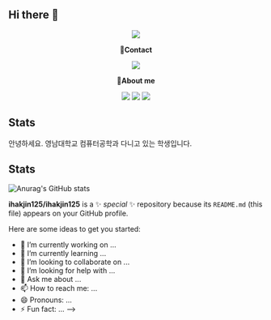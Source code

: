 ## Hi there 👋
<!-- header -->
<p align='center'>
  <img src="https://capsule-render.vercel.app/api?type=waving&color=ACBCFF&fontColor=0F1035&height=200&section=header&text=Welcome+to+HakJin's+Github!👋&fontSize=40"/>
</p>

<!-- Contact badge -->
<p align='center'><strong>📧Contact</strong></p>
<p align='center'>
  <!-- gmail -->
  <img src="https://img.shields.io/badge/ihakjin125@gmail.com-EA4335?style=flat-square&logo=gmail&logoColor=white"/>
</p>
<!-- About me badge -->
<p align='center'><strong>👋About me</strong></p>
<p align='center'>
  <!-- Portfolio -->
  <a href="https://www.notion.so/notion-1b4dcbcad973800bbf88c6fb1df95b49"><img src="https://img.shields.io/badge/Portfolio-000000?style=flat-square&logo=notion&logoColor=white"/></a>
  <!-- Tistory -->
  <a href="https://happybplus.tistory.com/"><img src="https://img.shields.io/badge/Tech Blog-000000?style=flat-square&logo=tistory&logoColor=white"/></a>
  <!-- Instagram -->
  <a href="https://www.instagram.com/hak.jin03/?hl=ko"><img src="https://img.shields.io/badge/instagram-E4405F?style=flat-square&logo=instagram&logoColor=white"/></a>
</p>

## Stats
안녕하세요.
영남대학교 컴퓨터공학과 다니고 있는 학생입니다.
## Stats
![Anurag's GitHub stats](https://github-readme-stats.vercel.app/api?username={ihakjin125}&show_icons=true&theme=radical)

**ihakjin125/ihakjin125** is a ✨ _special_ ✨ repository because its `README.md` (this file) appears on your GitHub profile.

Here are some ideas to get you started:

- 🔭 I’m currently working on ...
- 🌱 I’m currently learning ...
- 👯 I’m looking to collaborate on ...
- 🤔 I’m looking for help with ...
- 💬 Ask me about ...
- 📫 How to reach me: ...
- 😄 Pronouns: ...
- ⚡ Fun fact: ...
-->
